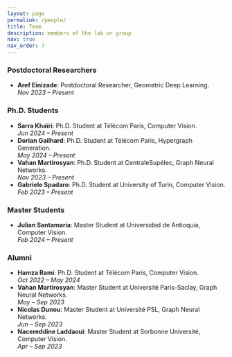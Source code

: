 ```yaml
---
layout: page
permalink: /people/
title: Team
description: members of the lab or group
nav: true
nav_order: 7
---
```


### Postdoctoral Researchers

- **Aref Einizade**: Postdoctoral Researcher, Geometric Deep Learning.  
  *Nov 2023 – Present*

### Ph.D. Students

- **Sarra Khaïri**: Ph.D. Student at Télécom Paris, Computer Vision.  
  *Jun 2024 – Present*
- **Dorian Gailhard**: Ph.D. Student at Télécom Paris, Hypergraph Generation.  
  *May 2024 – Present*
- **Vahan Martirosyan**: Ph.D. Student at CentraleSupélec, Graph Neural Networks.  
  *Nov 2023 – Present*
- **Gabriele Spadaro**: Ph.D. Student at University of Turin, Computer Vision.  
  *Feb 2023 – Present*

### Master Students

- **Julian Santamaria**: Master Student at Universidad de Antioquia, Computer Vision.  
  *Feb 2024 – Present*

### Alumni

- **Hamza Rami**: Ph.D. Student at Télécom Paris, Computer Vision.  
  *Oct 2022 – May 2024*
- **Vahan Martirosyan**: Master Student at Université Paris-Saclay, Graph Neural Networks.  
  *May – Sep 2023*
- **Nicolas Dunou**: Master Student at Université PSL, Graph Neural Networks.  
  *Jun – Sep 2023*
- **Nacereddine Laddaoui**: Master Student at Sorbonne Université, Computer Vision.  
  *Apr – Sep 2023*